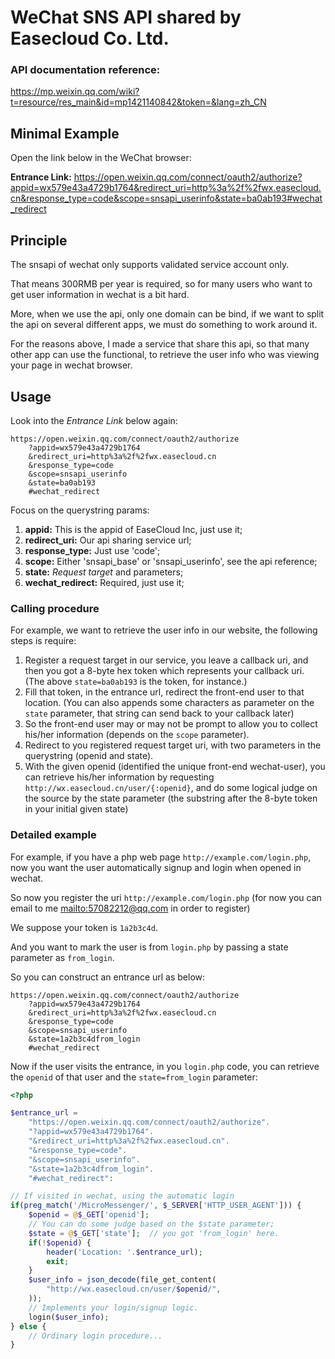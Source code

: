 WeChat SNS API shared by Easecloud Co. Ltd.
===========================================

### API documentation reference:

<https://mp.weixin.qq.com/wiki?t=resource/res_main&id=mp1421140842&token=&lang=zh_CN>

Minimal Example
---------------

Open the link below in the WeChat browser:

**Entrance Link:** <https://open.weixin.qq.com/connect/oauth2/authorize?appid=wx579e43a4729b1764&redirect_uri=http%3a%2f%2fwx.easecloud.cn&response_type=code&scope=snsapi_userinfo&state=ba0ab193#wechat_redirect>

Principle
---------

The snsapi of wechat only supports validated service account only.

That means 300RMB per year is required, so for many users who want to get user
information in wechat is a bit hard.

More, when we use the api, only one domain can be bind, if we want to split the
api on several different apps, we must do something to work around it.

For the reasons above, I made a service that share this api, so that many other
app can use the functional, to retrieve the user info who was viewing your page
in wechat browser.

Usage
-----

Look into the *Entrance Link* below again:

```
https://open.weixin.qq.com/connect/oauth2/authorize
    ?appid=wx579e43a4729b1764
    &redirect_uri=http%3a%2f%2fwx.easecloud.cn
    &response_type=code
    &scope=snsapi_userinfo
    &state=ba0ab193
    #wechat_redirect
```

Focus on the querystring params:

1. **appid:** This is the appid of EaseCloud Inc, just use it;
2. **redirect_uri:** Our api sharing service url;
3. **response_type:** Just use 'code';
4. **scope:** Either 'snsapi_base' or 'snsapi_userinfo', see the api reference;
5. **state:** *Request target* and parameters;
6. **wechat_redirect:** Required, just use it;

### Calling procedure

For example, we want to retrieve the user info in our website, the following
steps is require:

1. Register a request target in our service, you leave a callback uri, and then
   you got a 8-byte hex token which represents your callback uri.
   (The above `state=ba0ab193` is the token, for instance.)
2. Fill that token, in the entrance url, redirect the front-end user to that
   location. (You can also appends some characters as parameter on the `state`
   parameter, that string can send back to your callback later)
3. So the front-end user may or may not be prompt to allow you to collect
   his/her information (depends on the `scope` parameter).
4. Redirect to you registered request target uri, with two parameters in the
   querystring (openid and state).
5. With the given openid (identified the unique front-end wechat-user), you can
   retrieve his/her information by requesting
   `http://wx.easecloud.cn/user/{:openid}`, and do some logical judge on the
   source by the state parameter (the substring after the 8-byte token in your
   initial given state)

### Detailed example

For example, if you have a php web page `http://example.com/login.php`, now you
want the user automatically signup and login when opened in wechat.

So now you register the uri `http://example.com/login.php` (for now you can
email to me <mailto:57082212@qq.com> in order to register)

We suppose your token is `1a2b3c4d`.

And you want to mark the user is from `login.php` by passing a state parameter
as `from_login`.

So you can construct an entrance url as below:

```
https://open.weixin.qq.com/connect/oauth2/authorize
    ?appid=wx579e43a4729b1764
    &redirect_uri=http%3a%2f%2fwx.easecloud.cn
    &response_type=code
    &scope=snsapi_userinfo
    &state=1a2b3c4dfrom_login
    #wechat_redirect
```

Now if the user visits the entrance, in you `login.php` code, you can retrieve
the `openid` of that user and the `state=from_login` parameter:

```php
<?php

$entrance_url =
    "https://open.weixin.qq.com/connect/oauth2/authorize".
    "?appid=wx579e43a4729b1764".
    "&redirect_uri=http%3a%2f%2fwx.easecloud.cn".
    "&response_type=code".
    "&scope=snsapi_userinfo".
    "&state=1a2b3c4dfrom_login".
    "#wechat_redirect":

// If visited in wechat, using the automatic login
if(preg_match('/MicroMessenger/', $_SERVER['HTTP_USER_AGENT'])) {
    $openid = @$_GET['openid'];
    // You can do some judge based on the $state parameter;
    $state = @$_GET['state'];  // you got 'from_login' here.
    if(!$openid) {
        header('Location: '.$entrance_url);
        exit;
    }
    $user_info = json_decode(file_get_content(
        "http://wx.easecloud.cn/user/$openid/",
    ));
    // Implements your login/signup logic.
    login($user_info);
} else {
    // Ordinary login procedure...
}
```






